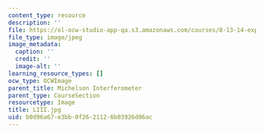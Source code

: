 ```yaml
---
content_type: resource
description: ''
file: https://ol-ocw-studio-app-qa.s3.amazonaws.com/courses/8-13-14-experimental-physics-i-ii-junior-lab-fall-2016-spring-2017/b0d96a67e3bb0f2621126b03926d06ac_LIII.jpg
file_type: image/jpeg
image_metadata:
  caption: ''
  credit: ''
  image-alt: ''
learning_resource_types: []
ocw_type: OCWImage
parent_title: Michelson Interferometer
parent_type: CourseSection
resourcetype: Image
title: LIII.jpg
uid: b0d96a67-e3bb-0f26-2112-6b03926d06ac
---
```

